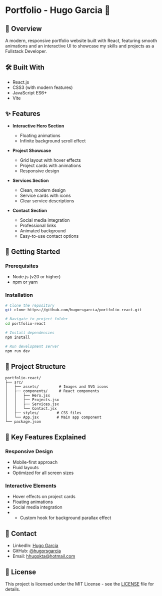 # Portfolio - Hugo Garcia 🚀

## 💫 Overview
A modern, responsive portfolio website built with React, featuring smooth animations and an interactive UI to showcase my skills and projects as a Fullstack Developer.

## 🛠️ Built With
- React.js
- CSS3 (with modern features)
- JavaScript ES6+
- Vite

## ✨ Features
- **Interactive Hero Section**
  - Floating animations
  - Infinite background scroll effect

- **Project Showcase**
  - Grid layout with hover effects
  - Project cards with animations
  - Responsive design

- **Services Section**
  - Clean, modern design
  - Service cards with icons
  - Clear service descriptions

- **Contact Section**
  - Social media integration
  - Professional links
  - Animated background
  - Easy-to-use contact options

## 🚀 Getting Started

### Prerequisites
- Node.js (v20 or higher)
- npm or yarn

### Installation

```bash
# Clone the repository
git clone https://github.com/hugorsgarcia/portfolio-react.git

# Navigate to project folder
cd portfolio-react

# Install dependencies
npm install

# Run development server
npm run dev
```

## 📁 Project Structure
```
portfolio-react/
├── src/
│   ├── assets/         # Images and SVG icons
│   ├── components/     # React components
│   │   ├── Hero.jsx
│   │   ├── Projects.jsx
│   │   ├── Services.jsx
│   │   └── Contact.jsx
│   ├── styles/        # CSS files
│   └── App.jsx        # Main app component
└── package.json
```

## 🎨 Key Features Explained

### Responsive Design
- Mobile-first approach
- Fluid layouts
- Optimized for all screen sizes

### Interactive Elements
- Hover effects on project cards
- Floating animations
- Social media integration
- - Custom hook for background parallax effect

## 📱 Contact
- LinkedIn: [Hugo Garcia](https://www.linkedin.com/in/hugorsgarcia/)
- GitHub: [@hugorsgarcia](https://github.com/hugorsgarcia)
- Email: hhugokta@hotmail.com

## 📄 License
This project is licensed under the MIT License - see the [LICENSE](LICENSE) file for details.
